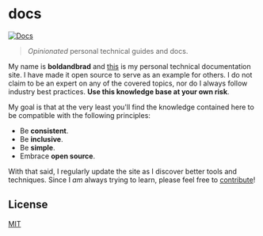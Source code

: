 # docs

[![Docs](https://img.shields.io/website?down_message=down&label=status&up_message=online&url=https%3A%2F%2Fboldandbrad.github.io%2Fdocs%2F)](https://boldandbrad.github.io/docs/)

> _Opinionated_ personal technical guides and docs.

My name is **boldandbrad** and <u>this</u> is my personal technical
documentation site. I have made it open source to serve as an example for
others. I do not claim to be an expert on any of the covered topics, nor do I
always follow industry best practices. **Use this knowledge base at your own
risk**.

My goal is that at the very least you'll find the knowledge contained here to
be compatible with the following principles:

- Be **consistent**.
- Be **inclusive**.
- Be **simple**.
- Embrace **open source**.

With that said, I regularly update the site as I discover better tools and
techniques. Since I _am_ always trying to learn, please feel free to
[contribute](CONTRIBUTING.md)!

## License

[MIT](LICENSE.md)
